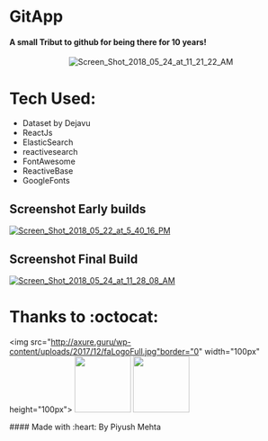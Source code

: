 # GitApp

#### A small Tribut to github for being there for 10 years!
<p align="center">

<img src="https://image.ibb.co/jDAm88/Screen_Shot_2018_05_24_at_11_21_22_AM.jpg" alt="Screen_Shot_2018_05_24_at_11_21_22_AM" border="0">
</p>

# Tech Used:
- Dataset by Dejavu
- ReactJs
- ElasticSearch
- reactivesearch
- FontAwesome
- ReactiveBase
- GoogleFonts



## Screenshot Early builds

<a href="https://ibb.co/mdkay8"><img src="https://preview.ibb.co/g8gtko/Screen_Shot_2018_05_22_at_5_40_16_PM.jpg" alt="Screen_Shot_2018_05_22_at_5_40_16_PM" border="0"></a>

## Screenshot Final Build

<a href="https://ibb.co/js6to8"><img src="https://preview.ibb.co/bPZ2gT/Screen_Shot_2018_05_24_at_11_28_08_AM.jpg" alt="Screen_Shot_2018_05_24_at_11_28_08_AM" border="0"></a>


# Thanks to :octocat:
<p align="center">

<img src="http://axure.guru/wp-content/uploads/2017/12/faLogoFull.jpg"border="0" width="100px" height="100px">
<img src="http://daynin.github.io/clojurescript-presentation/img/react-logo.png" border="0" width="100px" height="100px">
<img src="https://assets-cdn.github.com/images/modules/logos_page/GitHub-Mark.png" border="0" width="100px" height="100px"></center>
</p>
#### Made with :heart: By Piyush Mehta
